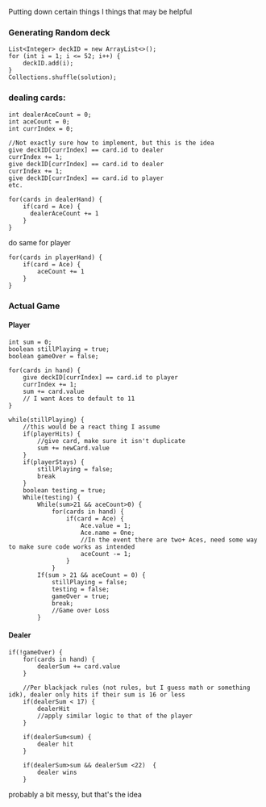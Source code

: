 Putting down certain things I things that may be helpful

### Generating Random deck

    List<Integer> deckID = new ArrayList<>();
    for (int i = 1; i <= 52; i++) {
        deckID.add(i);
    }
    Collections.shuffle(solution);

### dealing cards:
    int dealerAceCount = 0;
    int aceCount = 0;
    int currIndex = 0;

    //Not exactly sure how to implement, but this is the idea
    give deckID[currIndex] == card.id to dealer
    currIndex += 1;
    give deckID[currIndex] == card.id to dealer
    currIndex += 1;
    give deckID[currIndex] == card.id to player
    etc.

    for(cards in dealerHand) {
        if(card = Ace) {
          dealerAceCount += 1
        }
    }

do same for player

    for(cards in playerHand) {
        if(card = Ace) {
            aceCount += 1
        }
    }

### Actual Game
#### Player
    int sum = 0;
    boolean stillPlaying = true;
    boolean gameOver = false;

    for(cards in hand) {
        give deckID[currIndex] == card.id to player
        currIndex += 1;
        sum += card.value
        // I want Aces to default to 11
    }

    while(stillPlaying) {
        //this would be a react thing I assume
        if(playerHits) {
            //give card, make sure it isn't duplicate
            sum += newCard.value
        }
        if(playerStays) {
            stillPlaying = false;
            break
        }
        boolean testing = true;
        While(testing) {
            While(sum>21 && aceCount>0) {
                for(cards in hand) {
                    if(card = Ace) {
                        Ace.value = 1;
                        Ace.name = One;
                        //In the event there are two+ Aces, need some way to make sure code works as intended
                        aceCount -= 1;
                    }
                }
            If(sum > 21 && aceCount = 0) {
                stillPlaying = false;
                testing = false;
                gameOver = true;
                break;
                //Game over Loss
            }
#### Dealer

    if(!gameOver) {
        for(cards in hand) {
            dealerSum += card.value
        }

        //Per blackjack rules (not rules, but I guess math or something idk), dealer only hits if their sum is 16 or less
        if(dealerSum < 17) {
            dealerHit
            //apply similar logic to that of the player
        }
        
        if(dealerSum<sum) {
            dealer hit
        }

        if(dealerSum>sum && dealerSum <22)  {
            dealer wins
        }

probably a bit messy, but that's the idea
